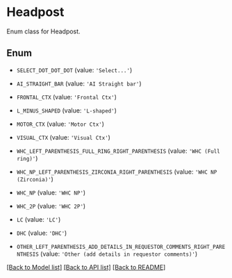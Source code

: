 # Headpost

Enum class for Headpost.

## Enum

* `SELECT_DOT_DOT_DOT` (value: `'Select...'`)

* `AI_STRAIGHT_BAR` (value: `'AI Straight bar'`)

* `FRONTAL_CTX` (value: `'Frontal Ctx'`)

* `L_MINUS_SHAPED` (value: `'L-shaped'`)

* `MOTOR_CTX` (value: `'Motor Ctx'`)

* `VISUAL_CTX` (value: `'Visual Ctx'`)

* `WHC_LEFT_PARENTHESIS_FULL_RING_RIGHT_PARENTHESIS` (value: `'WHC (Full ring)'`)

* `WHC_NP_LEFT_PARENTHESIS_ZIRCONIA_RIGHT_PARENTHESIS` (value: `'WHC NP (Zirconia)'`)

* `WHC_NP` (value: `'WHC NP'`)

* `WHC_2P` (value: `'WHC 2P'`)

* `LC` (value: `'LC'`)

* `DHC` (value: `'DHC'`)

* `OTHER_LEFT_PARENTHESIS_ADD_DETAILS_IN_REQUESTOR_COMMENTS_RIGHT_PARENTHESIS` (value: `'Other (add details in requestor comments)'`)

[[Back to Model list]](../README.md#documentation-for-models) [[Back to API list]](../README.md#documentation-for-api-endpoints) [[Back to README]](../README.md)


